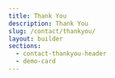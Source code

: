 ```yaml
---
title: Thank You
description: Thank You
slug: /contact/thankyou/
layout: builder
sections:
  - contact-thankyou-header
  - demo-card
---
```

